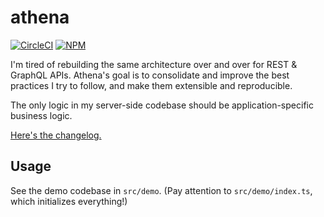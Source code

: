 # athena

[![CircleCI](https://circleci.com/gh/aldahick/athena.svg?style=shield)](https://circleci.com/gh/aldahick/athena)
[![NPM](https://img.shields.io/npm/v/@athenajs/core)](https://npmjs.com/package/@athenajs/core)

I'm tired of rebuilding the same architecture over and over for REST & GraphQL APIs. Athena's goal is to consolidate and improve the best practices I try to follow, and make them extensible and reproducible.

The only logic in my server-side codebase should be application-specific business logic.

[Here's the changelog.](https://github.com/aldahick/athena/tree/master/CHANGELOG.md)

## Usage

See the demo codebase in `src/demo`. (Pay attention to `src/demo/index.ts`, which initializes everything!)
